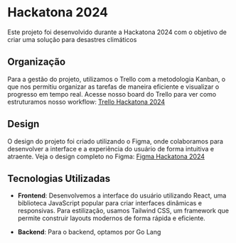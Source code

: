 
# Hackatona 2024

Este projeto foi desenvolvido durante a Hackatona 2024 com o objetivo de criar uma solução para desastres climáticos

## Organização

Para a gestão do projeto, utilizamos o Trello com a metodologia Kanban, o que nos permitiu organizar as tarefas de maneira eficiente e visualizar o progresso em tempo real. Acesse nosso board do Trello para ver como estruturamos nosso workflow:
[Trello Hackatona 2024](https://trello.com/invite/b/66d28308ff2c0b48a0c429fe/ATTI999a9facfa6367dd36287cd46ba94dafB10D03CA/hackatona-2024)

## Design

O design do projeto foi criado utilizando o Figma, onde colaboramos para desenvolver a interface e a experiência do usuário de forma intuitiva e atraente. Veja o design completo no Figma:
[Figma Hackatona 2024](https://www.figma.com/design/BGWxVb7G9EhWb5yQjglntt/hackatona-2024?node-id=0-1&t=P3WNztPz7itkZZ44-1)

## Tecnologias Utilizadas

- **Frontend**: Desenvolvemos a interface do usuário utilizando React, uma biblioteca JavaScript popular para criar interfaces dinâmicas e responsivas. Para estilização, usamos Tailwind CSS, um framework que permite construir layouts modernos de forma rápida e eficiente.
  
- **Backend**: Para o backend, optamos por Go Lang
